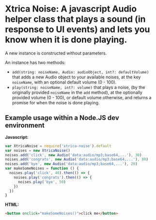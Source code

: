 # Xtrica Noise: A javascript Audio helper class that plays a sound (in response to UI events) and lets you know when it is done playing.

A new instance is constructed without parameters.

An instance has two methods:
- `add(string: noiseName, Audio: audioObject, int?: defaultVolume)` that adds a new Audio object to your available noises, at the key `noiseName`, with an optional default volume (0 - 100).
- `play(string: noiseName, int?: volume)` that plays a noise, (by the originally provided `noiseName` in the `add` method), at the optionally provided volume (0 - 100), or default volume otherwise, and returns a promise for when the noise is done playing.

## Example usage within a Node.JS dev environment

**Javascript:**
```javascript
var XtricaNoise = require('xtrica-noise').default
var noises = new XtricaNoise()
noises.add('click', new Audio('data:audio/mp3;base64,...'), 30)
noises.add('congrats', new Audio('data:audio/mp3;base64,...'), 80)
noises.add('bye', new Audio('data:audio/mp3;base64,...'), 20)
var makeSomeNoises = function () {
  noises.play('click', 40).then(() => {
    noises.play('congrats').then(() => {
      noises.play('bye', 50)
    })
  })
}
```

**HTML:**
```html
<button onclick="makeSomeNoises()">click me</button>
```
